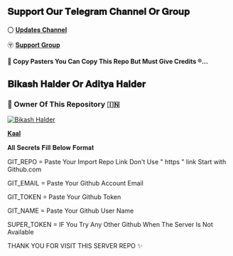 ## 𝐒𝐮𝐩𝐩𝐨𝐫𝐭 𝐎𝐮𝐫 𝐓𝐞𝐥𝐞𝐠𝐫𝐚𝐦 𝐂𝐡𝐚𝐧𝐧𝐞𝐥 𝐎𝐫 𝐆𝐫𝐨𝐮𝐩

〇 [𝐔𝐩𝐝𝐚𝐭𝐞𝐬 𝐂𝐡𝐚𝐧𝐧𝐞𝐥](https://t.me/Star_X_Network) 
 
〶 [𝐒𝐮𝐩𝐩𝐨𝐫𝐭 𝐆𝐫𝐨𝐮𝐩](https://t.me/Best_FriendsFor_Ever)


#### 🥺 Copy Pasters You Can Copy This Repo But Must Give Credits ®️...

## 𝐁𝐢𝐤𝐚𝐬𝐡 𝐇𝐚𝐥𝐝𝐞𝐫 𝐎𝐫 𝐀𝐝𝐢𝐭𝐲𝐚 𝐇𝐚𝐥𝐝𝐞𝐫

### 🌷 Owner Of This Repository 🇮🇳
[![Bikash Halder](https://te.legra.ph/file/840fed0100164af249bb8.jpg)](https://t.me/BikashHalder)

[𝐊𝐚𝐚𝐥](https://t.me/IamKaal)

𝐀𝐥𝐥 𝐒𝐞𝐜𝐫𝐞𝐭𝐬 𝐅𝐢𝐥𝐥 𝐁𝐞𝐥𝐨𝐰 𝐅𝐨𝐫𝐦𝐚𝐭 

GIT_REPO = Paste Your Import Repo Link Don't Use " https " link Start with Github.com

GIT_EMAIL = Paste Your Github Account Email

GIT_TOKEN = Paste Your Github Token

GIT_NAME = Paste Your Github User Name

SUPER_TOKEN = IF You Try Any Other Github When The Server Is Not Available

 THANK YOU FOR VISIT THIS SERVER REPO ✨
